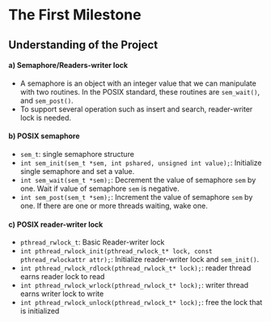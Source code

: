 The First Milestone
===================

## Understanding of the Project
#### a) Semaphore/Readers-writer lock
* A semaphore is an object with an integer value that we can manipulate with two routines. In the POSIX standard, these routines are `sem_wait()`, and `sem_post()`.
* To support several operation such as insert and search, reader-writer lock is needed.

#### b) POSIX semaphore
* `sem_t`: single semaphore structure
* `int sem_init(sem_t *sem, int pshared, unsigned int value);`: Initialize single semaphore and set a value.
* `int sem_wait(sem_t *sem);`: Decrement the value of semaphore `sem` by one. Wait if value of semaphore `sem` is negative.
* `int sem_post(sem_t *sem);`: Increment the value of semaphore `sem` by one. If there are one or more threads waiting, wake one.

#### c) POSIX reader-writer lock
* `pthread_rwlock_t`: Basic Reader-writer lock 
* `int pthread_rwlock_init(pthread_rwlock_t* lock, const pthread_rwlockattr attr);`: Initialize reader-writer lock and `sem_init()`.
* `int pthread_rwlock_rdlock(pthread_rwlock_t* lock);`: reader thread earns reader lock to read
* `int pthread_rwlock_wrlock(pthread_rwlock_t* lock);`: writer thread earns writer lock to write
* `int pthread_rwlock_unlock(pthread_rwlock_t* lock);`: free the lock that is initialized
